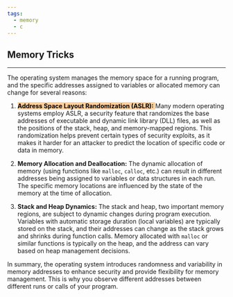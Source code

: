```yaml
---
tags:
  - memory
  - c
---
```


## Memory Tricks
---
The operating system manages the memory space for a running program, and the specific addresses assigned to variables or allocated memory can change for several reasons:

1. <mark style="background: #FFB86CA6;">**Address Space Layout Randomization (ASLR):** </mark>Many modern operating systems employ ASLR, a security feature that randomizes the base addresses of executable and dynamic link library (DLL) files, as well as the positions of the stack, heap, and memory-mapped regions. This randomization helps prevent certain types of security exploits, as it makes it harder for an attacker to predict the location of specific code or data in memory.
   
2. **Memory Allocation and Deallocation:** The dynamic allocation of memory (using functions like `malloc`, `calloc`, etc.) can result in different addresses being assigned to variables or data structures in each run. The specific memory locations are influenced by the state of the memory at the time of allocation.

3. **Stack and Heap Dynamics:** The stack and heap, two important memory regions, are subject to dynamic changes during program execution. Variables with automatic storage duration (local variables) are typically stored on the stack, and their addresses can change as the stack grows and shrinks during function calls. Memory allocated with `malloc` or similar functions is typically on the heap, and the address can vary based on heap management decisions.

In summary, the operating system introduces randomness and variability in memory addresses to enhance security and provide flexibility for memory management. This is why you observe different addresses between different runs or calls of your program.